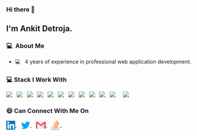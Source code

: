 ### Hi there 👋

## I'm Ankit Detroja.

### 💻 &nbsp;About Me 

- 💻 &nbsp; 4 years of experience in professional web application development.

### 💻 Stack I Work With

<be>

<p>

<img src="https://img.shields.io/badge/Javascript-F7DF1E.svg?&style=for-the-badge&logo=JavaScript&logoColor=white " height="25"/>
  &nbsp;
<img src="https://img.shields.io/badge/TypeScript-3178C6.svg?&style=for-the-badge&logo=TypeScript&logoColor=white " height="25"/>  
&nbsp;
<img src="https://img.shields.io/badge/Next-black?style=for-the-badge&logo=next.js&logoColor=white" height="25"/>
&nbsp;
<img src="https://img.shields.io/badge/React-33C7FF.svg?&style=for-the-badge&logo=React&logoColor=white" height="25"/>
&nbsp;
<img src="https://img.shields.io/badge/Redux-764ABC.svg?&style=for-the-badge&logo=Redux&logoColor=white" height="25">
&nbsp;

<img src="https://img.shields.io/badge/node.js-6DA55F?style=for-the-badge&logo=node.js&logoColor=white" height="25"/>  
  &nbsp;
<img src="https://img.shields.io/badge/express.js-%23404d59.svg?style=for-the-badge&logo=express&logoColor=%2361DAFB" height="25"/>
&nbsp;
<img src="https://img.shields.io/badge/postgres-%23316192.svg?style=for-the-badge&logo=postgresql&logoColor=white" height="25"/>
&nbsp;

<img src="https://img.shields.io/badge/css3-%231572B6.svg?style=for-the-badge&logo=css3&logoColor=white" height="25">
&nbsp;
  <img src="https://img.shields.io/badge/SASS-hotpink.svg?style=for-the-badge&logo=SASS&logoColor=white" height="25">
&nbsp;
   <img src="https://img.shields.io/badge/ESLint-4B3263?style=for-the-badge&logo=eslint&logoColor=white" height="25">
&nbsp;
&nbsp;
  <img src="https://img.shields.io/badge/-React%20Query-FF4154?style=for-the-badge&logo=react%20query&logoColor=white"/>
&nbsp;
</p>

  <div>
  <h3><b>😄 Can Connect With Me On</b></h3>
  </div>
<p>
<a href="https://www.linkedin.com/in/ankit-detroja-17it020/" target="_blank">
  <img align="center" alt="Ankit Detroja | Linkedin" width="24px" src="https://github.com/SatYu26/SatYu26/blob/master/Assets/Linkedin.svg" />
</a> &nbsp;&nbsp;
  <a href="https://twitter.com/ankit__detroja" target="_blank">
  <img align="center" alt="Ankit Detroja | Twitter | X" width="24px" src="https://github.com/SatYu26/SatYu26/blob/master/Assets/Twitter.svg" />
</a> &nbsp;&nbsp;
<a href="mailto:ankitdetroja786007@gmail.com" >
  <img align="center" alt="Ankit Detroja | Gmail" width="26px" src="https://github.com/SatYu26/SatYu26/blob/master/Assets/Gmail.svg" />
</a> &nbsp;&nbsp;
<a href="https://stackoverflow.com/users/11519215/ankit-detroja">
    <img align="center" alt="Ankit Detroja | Stackoverflow" width="24px" src="https://github.com/SatYu26/SatYu26/blob/master/Assets/stack2.png" />
</a> &nbsp;&nbsp;
</p>
